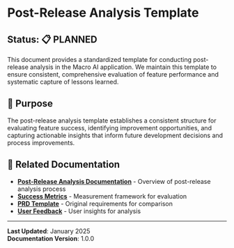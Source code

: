 # Post-Release Analysis Template

## Status: 📋 PLANNED

This document provides a standardized template for conducting post-release analysis in the Macro AI application. We
maintain this template to ensure consistent, comprehensive evaluation of feature performance and systematic capture of
lessons learned.

## 🎯 Purpose

The post-release analysis template establishes a consistent structure for evaluating feature success, identifying
improvement opportunities, and capturing actionable insights that inform future development decisions and process
improvements.

## 🔗 Related Documentation

- **[Post-Release Analysis Documentation](./README.md)** - Overview of post-release analysis process
- **[Success Metrics](../../strategy/success-metrics.md)** - Measurement framework for evaluation
- **[PRD Template](../../requirements/prds/template.md)** - Original requirements for comparison
- **[User Feedback](../../communication/user-feedback/README.md)** - User insights for analysis

---

**Last Updated**: January 2025  
**Documentation Version**: 1.0.0
